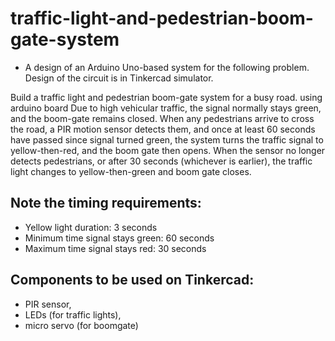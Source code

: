 # traffic-light-and-pedestrian-boom-gate-system

- A design of an Arduino Uno-based system for the following problem. Design of the circuit is in
Tinkercad simulator.

Build a traffic light and pedestrian boom-gate system for a busy road. using arduino board Due to high vehicular traffic,
the signal normally stays green, and the boom-gate remains closed. When any pedestrians arrive to
cross the road, a PIR motion sensor detects them, and once at least 60 seconds have passed since
signal turned green, the system turns the traffic signal to yellow-then-red, and the boom gate then
opens. When the sensor no longer detects pedestrians, or after 30 seconds (whichever is earlier),
the traffic light changes to yellow-then-green and boom gate closes.
## Note the timing requirements:
- Yellow light duration: 3 seconds
- Minimum time signal stays green: 60 seconds
- Maximum time signal stays red: 30 seconds
## Components to be used on Tinkercad: 
- PIR sensor,
- LEDs (for traffic lights), 
- micro servo (for boomgate)
